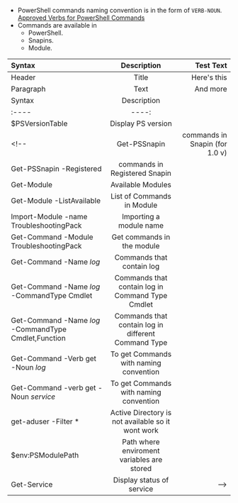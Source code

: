 - PowerShell commands naming convention is in the form of `VERB-NOUN`. 
[Approved Verbs for PowerShell Commands](https://learn.microsoft.com/en-us/powershell/scripting/developer/cmdlet/approved-verbs-for-windows-powershell-commands?view=powershell-7.4)
- Commands are available in 
   - PowerShell.
   - Snapins.
   - Module.

| Syntax      | Description | Test Text     |
| :---        |    :----:   |          ---: |
| Header      | Title       | Here's this   |
| Paragraph   | Text        | And more      |
| Syntax      | Description |
| :----       |     ----:   |
| $PSVersionTable | Display PS version |
<!-- | Get-PSSnapin | commands in Snapin (for 1.0 v) |
| Get-PSSnapin -Registered |  commands in Registered Snapin |
| Get-Module | Available Modules |
| Get-Module -ListAvailable | List of Commands in Module |
| Import-Module -name TroubleshootingPack | Importing a module name|
| Get-Command -Module TroubleshootingPack | Get commands in the module |
| Get-Command -Name *log* | Commands that contain log |
| Get-Command -Name *log* -CommandType Cmdlet | Commands that contain log in Command Type Cmdlet |
| Get-Command -Name *log* -CommandType Cmdlet,Function | Commands that contain log in different Command Type
| Get-Command -Verb get -Noun *log* | To get Commands with naming convention |
| Get-Command -verb get -Noun *service* | To get Commands with naming convention |
| get-aduser -Filter * | Active Directory is not available so it wont work |
| $env:PSModulePath | Path where enviroment variables are stored |
| Get-Service | Display status of service | -->